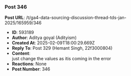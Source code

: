 ### Post 346
**Post URL**: /t/ga4-data-sourcing-discussion-thread-tds-jan-2025/165959/346
- **ID**: 593189
- **Author**: Aditya goyal (Adityism)
- **Created At**: 2025-02-09T18:00:29.669Z
- **Reply To**: Post 329 (Hemant Singh, 22f3000804)
- **Content**:  
  just change the values as itis coming in the error
- **Reactions**: None
- **Post Number**: 346


